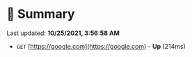 # 📖 Summary
Last updated: **10/25/2021, 3:56:58 AM**

- `GET` [https://google.com](https://google.com) - **Up** (214ms)
